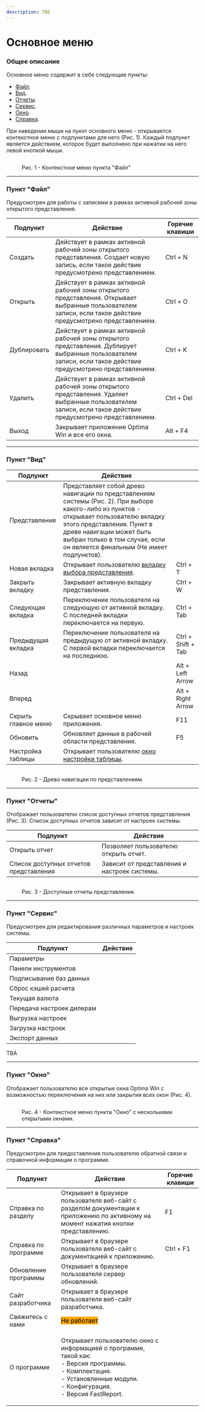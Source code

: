 ```yaml
---
description: TBE
---
```


# Основное меню

### Общее описание

Основное меню содержит в себе следующие пункты:

* [Файл](osnovnoe-menyu.md#punkt-fail).
* [Вид](osnovnoe-menyu.md#punkt-vid).
* [Отчеты](osnovnoe-menyu.md#punkt-otchety).
* [Сервис](osnovnoe-menyu.md#punkt-servis).
* [Окно](osnovnoe-menyu.md#punkt-okno).
* [Справка](osnovnoe-menyu.md#punkt-spravka).

При наведении мыши на пукнт основного меню - открывается контекстное меню с подпунктами для него (Рис. 1). Каждый подпункт является действием, которое будет выполнено при нажатии на него левой кнопкой мыши.

<figure><img src="../../.gitbook/assets/Frame 33.png" alt=""><figcaption><p>Рис. 1 - Контекстное меню пункта "Файл"</p></figcaption></figure>



***

### Пункт "Файл"

Предусмотрен для работы с записями в рамках активной рабочей зоны открытого представления.&#x20;



| Подпункт    | Действие                                                                                                                                                      | Горячие клавиши |
| ----------- | ------------------------------------------------------------------------------------------------------------------------------------------------------------- | --------------- |
| Создать     | Действует в рамках активной рабочей зоны открытого представления. Создает новую запись, если такое действие предусмотрено представлением.                     | Ctrl + N        |
| Открыть     | Действует в рамках активной рабочей зоны открытого представления. Открывает выбранные пользователем записи, если такое действие предусмотрено представлением. | Ctrl + O        |
| Дублировать | Действует в рамках активной рабочей зоны открытого представления. Дублирует выбранные пользователем записи, если такое действие предусмотрено представлением. | Ctrl + K        |
| Удалить     | Действует в рамках активной рабочей зоны открытого представления. Удаляет выбранные пользователем записи, если такое действие предусмотрено представлением.   | Ctrl + Del      |
| Выход       | Закрывает приложение Optima Win и все его окна.                                                                                                               | Alt + F4        |



***

### Пункт "Вид"



| Подпункт            | Действие                                                                                                                                                                                                                                                                        |                    |
| ------------------- | ------------------------------------------------------------------------------------------------------------------------------------------------------------------------------------------------------------------------------------------------------------------------------- | ------------------ |
| Представления       | Представляет собой древо навигации по представлениям системы (Рис. 2). При выборе какого-либо из пунктов - открывает пользователю вкладку этого представления. Пункт в древе навигации может быть выбран только в том случае, если он является финальным (Не имеет подпунктов). |                    |
| Новая вкладка       | Открывает пользователю [вкладку выбора представления](panel-vkladok.md#vkladka-vybora-predstavleniya).                                                                                                                                                                          | Ctrl + T           |
| Закрыть вкладку     | Закрывает активную вкладку представления.                                                                                                                                                                                                                                       | Ctrl + W           |
| Следующая вкладка   | Переключение пользователя на следующую от активной вкладку. С последней вкладки переключается на первую.                                                                                                                                                                        | Ctrl + Tab         |
| Предыдущая вкладка  | Переключение пользователя на предыдущую от активной вкладку. С первой вкладки переключается на последнюю.                                                                                                                                                                       | Ctrl + Shift + Tab |
| Назад               |                                                                                                                                                                                                                                                                                 | Alt + Left Arrow   |
| Вперед              |                                                                                                                                                                                                                                                                                 | Alt + Right Arrow  |
| Скрыть главное меню | Скрывает основное меню приложения.                                                                                                                                                                                                                                              | F11                |
| Обновить            | Обновляет данные в рабочей области представления.                                                                                                                                                                                                                               | F5                 |
| Настройка таблицы   | Открывает пользователю [окно настройки таблицы](../bazovye-principy-raboty-s-tablicami/okno-nastroiki-tablicy.md).                                                                                                                                                              |                    |



<figure><img src="../../.gitbook/assets/Frame 34.png" alt=""><figcaption><p>Рис. 2 - Древо навигации по представлениям.</p></figcaption></figure>



***

### Пункт "Отчеты"

Отображает пользователю список доступных отчетов представления (Рис. 3). Список доступных отчетов зависит от настроек системы.

| Подпункт                               | Действие                                     |
| -------------------------------------- | -------------------------------------------- |
| Открыть отчет                          | Позволяет пользователю открыть отчет.        |
| Список доступных отчетов представления | Зависит от представления и настроек системы. |

<figure><img src="../../.gitbook/assets/Frame 35.png" alt=""><figcaption><p>Рис. 3 - Доступные отчеты представления.</p></figcaption></figure>



***

### Пункт "Сервис"

Предусмотрен для редактирования различных параметров и настроек системы.



| Подпункт                  | Действие |
| ------------------------- | -------- |
| Параметры                 |          |
| Панели инструментов       |          |
| Подписывание баз данных   |          |
| Сброс кэшей расчета       |          |
| Текущая валюта            |          |
| Передача настроек дилерам |          |
| Выгрузка настроек         |          |
| Загрузка настроек         |          |
| Экспорт данных            |          |

TBA



***

### Пункт "Окно"

Отображает пользователю все открытые окна Optima Win с возможностью переключения на них или закрытия всех окон (Рис. 4).

<figure><img src="../../.gitbook/assets/Frame 36.png" alt=""><figcaption><p>Рис. 4 - Контекстное меню пункта "Окно" с несколькими открытыми окнами.</p></figcaption></figure>



***

### Пункт "Справка"

Предусмотрен для предоставления пользователю обратной связи и справочной информации о программе.



| Подпункт             | Действие                                                                                                                                                                                 | Горячие клавиши |
| -------------------- | ---------------------------------------------------------------------------------------------------------------------------------------------------------------------------------------- | --------------- |
| Справка по разделу   | Открывает в браузере пользователя веб-сайт с разделом документации к приложению по активному на момент нажатия кнопки представлению.                                                     | F1              |
| Справка по программе | Открывает в браузере пользователя веб-сайт с документацией к приложению.                                                                                                                 | Ctrl + F1       |
| Обновление программы | Открывает в браузере пользователя сервер обновлений.                                                                                                                                     |                 |
| Сайт разработчика    | Открывает в браузере пользователя веб-сайт разработчика.                                                                                                                                 |                 |
| Свяжитесь с нами     | <mark style="background-color:orange;">Не работает</mark>                                                                                                                                |                 |
| О программе          | <p>Открывает пользователю окно с информацией о программе, такой как:<br>- Версия программы.<br>- Комплектация.<br>- Установленные модули.<br>- Конфигурация.<br>- Версия FastReport.</p> |                 |





